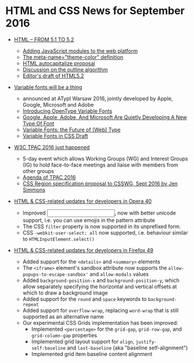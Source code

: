 # HTML and CSS News for September 2016

- [HTML – FROM 5.1 TO 5.2](https://www.w3.org/blog/2016/09/html-from-5-1-to-5-2/)
    + [Adding JavaScript modules to the web platform](https://blog.whatwg.org/js-modules)
    + [The meta-name="theme-color" definition](https://html.spec.whatwg.org/multipage/semantics.html#meta-theme-color)
    + [HTML autocapitalize proposal](https://github.com/mounirlamouri/html-autocapitalize/blob/master/proposal.md)
    + [Discussion on the outline algorithm](https://github.com/w3c/html/issues/33)
    + [Editor's draft of HTML5.2](https://w3c.github.io/html/)

- [Variable fonts will be a thing](https://www.youtube.com/watch?v=6kizDePhcFU)
    - announced at ATypI Warsaw 2016, jointly developed by Apple, Google, Microsoft and Adobe
    - [Introducing OpenType Variable Fonts](https://medium.com/@tiro/https-medium-com-tiro-introducing-opentype-variable-fonts-12ba6cd2369#.ia74ir4sr)
    - [Google, Apple, Adobe, And Microsoft Are Quietly Developing A New Type Of Font](https://www.fastcodesign.com/3064032/google-apple-and-microsoft-are-quietly-developing-a-new-type-of-font)
    - [Variable Fonts: the Future of (Web) Type](http://typographica.org/on-typography/variable-fonts/)
    - [Variable Fonts in CSS Draft](http://litherum.blogspot.sg/2016/09/variable-fonts-in-css-draft.html)

- [W3C TPAC 2016 just happened](https://www.w3.org/2016/09/TPAC/)
    + 5-day event which allows Working Groups (WG) and Interest Groups (IG) to hold face-to-face meetings and liaise with members from other groups
    + [Agenda of TPAC 2016](https://wiki.csswg.org/planning/tpac-2016)
    + [CSS Region specification proposal to CSSWG, Sept 2016 by Jen Simmons](https://speakerdeck.com/jensimmons/proposal-to-csswg-sept-2016)
    
- [HTML & CSS-related updates for developers in Opera 40](https://dev.opera.com/blog/opera-39/)
    - Improved <input pattern="…">, now with better unicode support, i.e. you can use emojis in the pattern attribute
    - The CSS `filter` property is now supported in its unprefixed form.
    - CSS `-webkit-user-select: all` now supported, i.e. behaviour similar to `HTMLInputElement.select()`

- [HTML & CSS-related updates for developers in Firefox 49](https://developer.mozilla.org/en-US/Firefox/Releases/48)
    - Added support for the `<details>` and `<summary>` elements
    - The `<iframe>` element's sandbox attribute now supports the `allow-popups-to-escape-sandbox'` and `allow-modals` values
    - Added `background-position-x` and `background-position-y`, which allow separately specifying the horizontal and vertical offsets at which to draw a background image
    - Added support for the `round` and `space` keywords to `background-repeat`
    - Added support for `overflow-wrap`, replacing `word-wrap` that is still supported as an alternative name
    - Our experimental CSS Grids implementation has been improved:
        + Implemented `<percentage>` for the `grid-gap`, `grid-row-gap`, and `grid-column-gap` properties
        + Implemented grid layout support for `align`, `justify-self:baseline` and `last-baseline` (aka "baseline self-alignment")
        + Implemented grid item baseline content alignment
